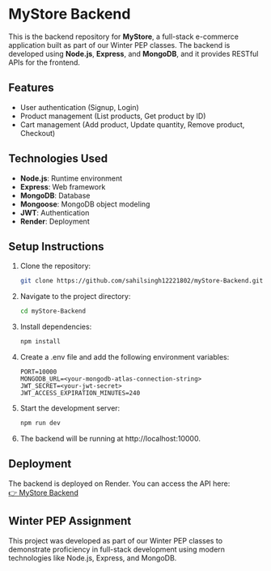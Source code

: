 # MyStore Backend

This is the backend repository for **MyStore**, a full-stack e-commerce application built as part of our Winter PEP classes. The backend is developed using **Node.js**, **Express**, and **MongoDB**, and it provides RESTful APIs for the frontend.

## Features
- User authentication (Signup, Login)
- Product management (List products, Get product by ID)
- Cart management (Add product, Update quantity, Remove product, Checkout)

## Technologies Used
- **Node.js**: Runtime environment
- **Express**: Web framework
- **MongoDB**: Database
- **Mongoose**: MongoDB object modeling
- **JWT**: Authentication
- **Render**: Deployment

## Setup Instructions
1. Clone the repository:
   ```bash
   git clone https://github.com/sahilsingh12221802/myStore-Backend.git
   ```

2. Navigate to the project directory:
   ```bash
   cd myStore-Backend
   ```

3. Install dependencies:
   ```bash
   npm install
   ```

4. Create a .env file and add the following environment variables:
    ```env
    PORT=10000
    MONGODB_URL=<your-mongodb-atlas-connection-string>
    JWT_SECRET=<your-jwt-secret>
    JWT_ACCESS_EXPIRATION_MINUTES=240
    ```

5. Start the development server:
   ```bash
   npm run dev
   ```

6. The backend will be running at http://localhost:10000.

## Deployment
The backend is deployed on Render. You can access the API here:<br>
[👉 MyStore Backend](https://mystore-backend-fn9r.onrender.com)


## Winter PEP Assignment
This project was developed as part of our Winter PEP classes to demonstrate proficiency in full-stack development using modern technologies like Node.js, Express, and MongoDB.



